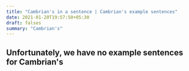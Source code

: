 ```yaml
---
title: "Cambrian's in a sentence | Cambrian's example sentences"
date: 2021-01-20T19:57:50+05:30
draft: falses
summary: "Cambrian's"
---
```

## Unfortunately, we have no example sentences for Cambrian's                 
